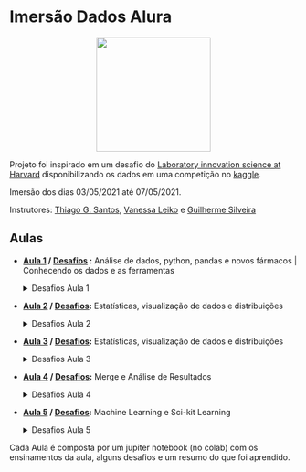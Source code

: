 # Imersão Dados Alura

<p align="center">
<a href="#">
<img src="https://camo.githubusercontent.com/1c41257b2a5d69c6ff859393ab19fb2061d3e76798128083772ecce35c30978e/68747470733a2f2f7777772e616c7572612e636f6d2e62722f6173736574732f696d672f696d6572736f65732f696d657273616f2d6461646f732f6c6f676f2d6d657273616f2e313631363530313139372e737667" height=200 width=200>
</a>
</p>

Projeto foi inspirado em um desafio do [Laboratory innovation science at Harvard](https://lish.harvard.edu/) disponibilizando os dados em uma competição no [kaggle](https://www.kaggle.com/c/lish-moa).

Imersão dos dias 03/05/2021 até 07/05/2021.

Instrutores: [Thiago G. Santos](https://www.linkedin.com/in/thiago-gon%C3%A7alves-santos/), [Vanessa Leiko](https://www.linkedin.com/in/vanessa-leiko-oikawa-cardoso/) e [Guilherme Silveira](https://www.linkedin.com/in/guilhermeazevedosilveira/) 

## Aulas

- **[Aula 1](https://github.com/LincolnVS/ImersaoDadosAlura/blob/main/Aula_01.ipynb) / [Desafios](https://github.com/LincolnVS/ImersaoDadosAlura/blob/main/Aula_01_Desafios.ipynb) :** Análise de dados, python, pandas e novos fármacos | Conhecendo os dados e as ferramentas
    <details>
      <summary>Desafios Aula 1</summary>
    
    [Notebook de Desafios](https://github.com/LincolnVS/ImersaoDadosAlura/blob/main/Aula_01_Desafios.ipynb)
    - *01*: Investigar por que a classe tratamento é tão desbalanceada?
    - *02*: Plotar as 5 últimas linhas da tabela
    - *03*: Proporção das classes tratamento.
    - *04*: Quantas tipos de drogas foram investigados.
    - *05*: Procurar na documentação o método query(pandas). 
    - *06*: Renomear as colunas tirando o hífen. 
    - *07*: Deixar os gráficos bonitões. (Matplotlib.pyplot)
    - *08*: Resumir o que você aprendeu com os dados
    </details>

- **[Aula 2](https://github.com/LincolnVS/ImersaoDadosAlura/blob/main/Aula_02.ipynb) / [Desafios](https://github.com/LincolnVS/ImersaoDadosAlura/blob/main/Aula_02_Desafios.ipynb):** Estatísticas, visualização de dados e distribuições
    <details>
      <summary>Desafios Aula 2</summary>
    
    [Notebook de Desafios](https://github.com/LincolnVS/ImersaoDadosAlura/blob/main/Aula_02_Desafios.ipynb)
    - *01*: Ordenar o gráfico countplot
    - *02*: Melhorar a visualização alterando tamanho da fonte...
    - *03*: Plotar os histogramas com seaborn
    - *04*: Estudar sobre as estatíticas retornadas no .describe()
    - *05*: Refletir sobre a manipulação do tamanho das visualizações. 
    - *06*: Fazer outras análises com o boxplot e até com o histograma. 
    - *07*: Resumo do que você aprendeu com os dados
    </details>

- **[Aula 3](https://github.com/LincolnVS/ImersaoDadosAlura/blob/main/Aula_03.ipynb) / [Desafios](https://github.com/LincolnVS/ImersaoDadosAlura/blob/main/Aula_03_Desafios.ipynb):** Estatísticas, visualização de dados e distribuições
    <details>
      <summary>Desafios Aula 3</summary>
    
    [Notebook de Desafios](https://github.com/LincolnVS/ImersaoDadosAlura/blob/main/Aula_03_Desafios.ipynb)
    - *01*: Criar tabelas de frequência com pandas.groupby()
    - *02*: Normalizar o crosstab pela coluna.
    - *03*: Explorar outros agregadores.
    - *04*: Explorar o melt.
    - *05*: Calcular e analisar a correlação entre G e C. Refletir sobre os efeitos biológicos. 
    - *06*: Estudar o código que plota a matriz de correlação (heatmap)
    - *07*: Resumo do que você aprendeu com os dados
    </details>

- **[Aula 4](https://github.com/LincolnVS/ImersaoDadosAlura/blob/main/Aula_04.ipynb) / [Desafios](https://github.com/LincolnVS/ImersaoDadosAlura/blob/main/Aula_04_Desafios.ipynb):** Merge e Análise de Resultados
    <details>
      <summary>Desafios Aula 4</summary>
    
    [Notebook de Desafios](https://github.com/LincolnVS/ImersaoDadosAlura/blob/main/Aula_04_Desafios.ipynb)
    - *01*: Encontrar o top 10, das ações do MOA (inibidor, agonista...)
    - *02*: Criar a coluna eh_controle para quando na linha tratamento == com_controle
    - *03*: Criar três colunas para indicar o tempo 24, 48, 72
    - *04*: Estudar sobre combinações de DF https://pandas.pydata.org/pandas-docs/stable/user_guide/merging.html
    - *05*: Fazer análise mais detalhada considerando tempo e dose, para comparar as distribuições (Escolher uma droga e comparar com controle)
    - *06*: Descobrir se tem algum composto que dependendo da configuração do experimento, ativa ou não ativa algum MOA 
    - *07*: Descobrir se tem algum composto que dependendo da configuração do experimento, ativa MOAs diferentes
    - *08*: Resumo do que você aprendeu com os dados
    </details>

- **[Aula 5]() / [Desafios]():** Machine Learning e Sci-kit Learning
    <details>
      <summary>Desafios Aula 5</summary>
        [Nada por enquanto]
    </details>

Cada Aula é composta por um jupiter notebook (no colab) com os ensinamentos da aula, alguns desafios e um resumo do que foi aprendido.
